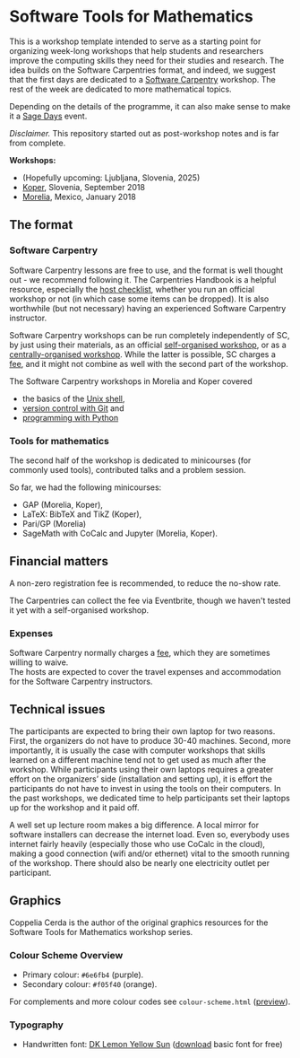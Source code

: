 # Software Tools for Mathematics

This is a workshop template intended to serve as a starting point for organizing week-long workshops 
that help students and researchers improve the computing skills they need for their studies and research.
The idea builds on the Software Carpentries format, and indeed, we suggest that the first 
days are dedicated to a [Software Carpentry](https://software-carpentry.org/about/) workshop.
The rest of the week are dedicated to more mathematical topics.

Depending on the details of the programme, it can also make sense to make it a 
[Sage Days](https://wiki.sagemath.org/Workshops) event.

_Disclaimer._ This repository started out as post-workshop notes and is far from complete.

**Workshops:**

* (Hopefully upcoming: Ljubljana, Slovenia, 2025)
* [Koper](http://stm.famnit.upr.si), Slovenia, September 2018
* [Morelia](http://www.matmor.unam.mx/software-tools-math/), Mexico, January 2018

## The format

### Software Carpentry

Software Carpentry lessons are free to use, and the format is well thought out - 
we recommend following it. 
The Carpentries Handbook is a helpful resource, especially the [
host checklist](https://docs.carpentries.org/topic_folders/hosts_instructors/hosts_instructors_checklist.html#host-checklist),
whether you run an official workshop or not (in which case some items can be dropped).
It is also worthwhile (but not necessary) having an experienced Software Carpentry instructor.

Software Carpentry workshops can be run completely independently of SC, by just using their materials,
as an official [self-organised workshop](https://docs.carpentries.org/topic_folders/hosts_instructors/index.html#self-organised-workshop),
or as a [centrally-organised workshop](https://docs.carpentries.org/topic_folders/hosts_instructors/index.html#centrally-organised-workshop).
While the latter is possible, SC charges a [fee](https://carpentries.org/workshops/#workshop-cost), 
and it might not combine as well with the second part of the workshop.

The Software Carpentry workshops in Morelia and Koper covered
* the basics of the [Unix shell](http://swcarpentry.github.io/shell-novice/),
* [version control with Git](http://swcarpentry.github.io/git-novice/) and
* [programming with Python](http://swcarpentry.github.io/python-novice-inflammation/)

### Tools for mathematics

The second half of the workshop is dedicated to minicourses (for commonly used tools), contributed talks and a problem session.

So far, we had the following minicourses:
* GAP (Morelia, Koper),
* LaTeX: BibTeX and TikZ (Koper),
* Pari/GP (Morelia)
* SageMath with CoCalc and Jupyter (Morelia, Koper).

## Financial matters

A non-zero registration fee is recommended, to reduce the no-show rate.

The Carpentries can collect the fee via Eventbrite, though we haven't tested it yet with a self-organised workshop.

### Expenses

Software Carpentry normally charges a [fee](https://software-carpentry.org/workshops/request/), which they are sometimes willing to waive.  
The hosts are expected to cover the travel expenses and accommodation for the Software Carpentry instructors.

## Technical issues

The participants are expected to bring their own laptop for two reasons. 
First, the organizers do not have to produce 30-40 machines. 
Second, more importantly, it is usually the case with computer workshops that skills learned on a different machine tend not to get used as much after the workshop. 
While participants using their own laptops requires a greater effort on the organizers’ side (installation and setting up), 
it is effort the participants do not have to invest in using the tools on their computers. 
In the past workshops, we dedicated time to help participants set their laptops up for the workshop and it paid off.

A well set up lecture room makes a big difference. 
A local mirror for software installers can decrease the internet load. 
Even so, everybody uses internet fairly heavily (especially those who use CoCalc in the cloud), 
making a good connection (wifi and/or ethernet) vital to the smooth running of the workshop. 
There should also be nearly one electricity outlet per participant.

## Graphics

Coppelia Cerda is the author of the original graphics resources for the Software Tools for Mathematics workshop series.

### Colour Scheme Overview

- Primary colour: `#6e6fb4` (purple).
- Secondary colour: `#f05f40` (orange).

For complements and more colour codes see `colour-scheme.html` ([preview](https://html-preview.github.io/?url=https://github.com/code4mathorg/software-tools-for-mathematics/blob/master/colour-scheme.html)).

### Typography

 - Handwritten font: [DK Lemon Yellow Sun](https://www.hanodedfonts.com/fonts/lemon-yellow-sun/) ([download](http://www.fontspace.com/david-kerkhoff/dk-lemon-yellow-sun) basic font for free)
